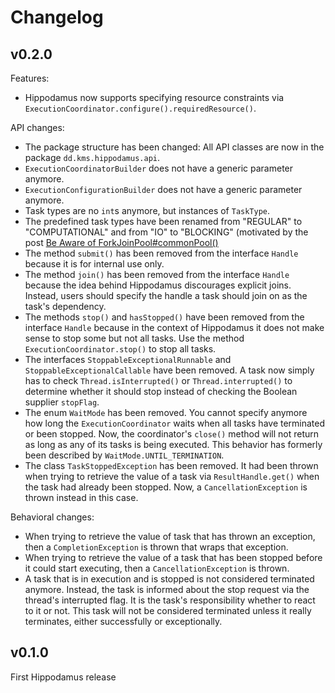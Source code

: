 # Changelog

## v0.2.0

Features:
  * Hippodamus now supports specifying resource constraints via `ExecutionCoordinator.configure().requiredResource()`.

API changes:
  * The package structure has been changed: All API classes are now in the package `dd.kms.hippodamus.api`.
  * `ExecutionCoordinatorBuilder` does not have a generic parameter anymore.
  * `ExecutionConfigurationBuilder` does not have a generic parameter anymore.
  * Task types are no `int`s anymore, but instances of `TaskType`.
  * The predefined task types have been renamed from "REGULAR" to "COMPUTATIONAL" and from "IO" to "BLOCKING" (motivated by the post [Be Aware of ForkJoinPool#commonPool()](https://dzone.com/articles/be-aware-of-forkjoinpoolcommonpool])
  * The method `submit()` has been removed from the interface `Handle` because it is for internal use only.
  * The method `join()` has been removed from the interface `Handle` because the idea behind Hippodamus discourages explicit joins. Instead, users should specify the handle a task should join on as the task's dependency.
  * The methods `stop()` and `hasStopped()` have been removed from the interface `Handle` because in the context of Hippodamus it does not make sense to stop some but not all tasks. Use the method `ExecutionCoordinator.stop()` to stop all tasks.
  * The interfaces `StoppableExceptionalRunnable` and `StoppableExceptionalCallable` have been removed. A task now simply has to check `Thread.isInterrupted()` or `Thread.interrupted()` to determine whether it should stop instead of checking the Boolean supplier `stopFlag`.
  * The enum `WaitMode` has been removed. You cannot specify anymore how long the `ExecutionCoordinator` waits when all tasks have terminated or been stopped. Now, the coordinator's `close()` method will not return as long as any of its tasks is being executed. This behavior has formerly been described by `WaitMode.UNTIL_TERMINATION`.
  * The class `TaskStoppedException` has been removed. It had been thrown when trying to retrieve the value of a task via `ResultHandle.get()` when the task had already been stopped. Now, a `CancellationException` is thrown instead in this case.

Behavioral changes:
  * When trying to retrieve the value of task that has thrown an exception, then a `CompletionException` is thrown that wraps that exception.
  * When trying to retrieve the value of a task that has been stopped before it could start executing, then a `CancellationException` is thrown.
  * A task that is in execution and is stopped is not considered terminated anymore. Instead, the task is informed about the stop request via the thread's interrupted flag. It is the task's responsibility whether to react to it or not. This task will not be considered terminated unless it really terminates, either successfully or exceptionally. 
  
## v0.1.0

First Hippodamus release